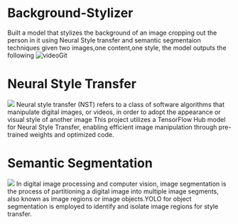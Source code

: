 # Background-Stylizer
Built a model that stylizes the background of an image cropping out the person in it using Neural Style transfer and semantic segmentaion techniques
given two images,one content,one style, the model outputs the following
![videoGit](https://github.com/Akkki28/Background-Stylizer/assets/120105455/eb68cd25-711a-477e-b0f8-e09033285ce8)

# Neural Style Transfer
![](https://i.ytimg.com/vi/c3kL9yFGUOY/maxresdefault.jpg)
Neural style transfer (NST) refers to a class of software algorithms that manipulate digital images, or videos, in order to adopt the appearance or visual style of another image This project utilizes a TensorFlow Hub model for Neural Style Transfer, enabling efficient image manipulation through pre-trained weights and optimized code.

# Semantic Segmentation
![](https://www.google.com/url?sa=i&url=https%3A%2F%2Fwww.labellerr.com%2Fblog%2Fsemantic-vs-instance-vs-panoptic-which-image-segmentation-technique-to-choose%2F&psig=AOvVaw10FkrMSfDbUnjNdjZcELG3&ust=1716300443547000&source=images&cd=vfe&opi=89978449&ved=0CBIQjRxqFwoTCID99MSznIYDFQAAAAAdAAAAABAE)
In digital image processing and computer vision, image segmentation is the process of partitioning a digital image into multiple image segments, also known as image regions or image objects.YOLO for object segmentation is employed to identify and isolate image regions for style transfer.
